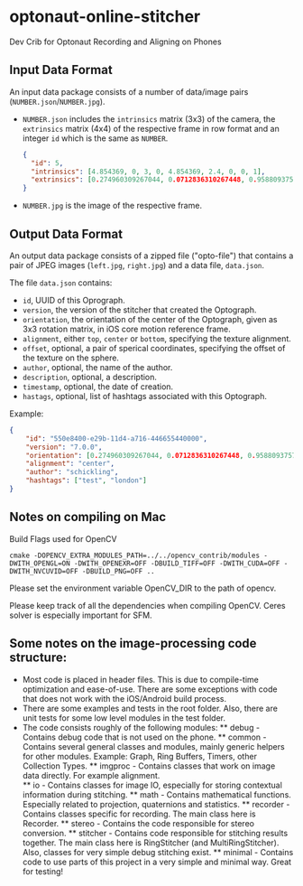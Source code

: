 # optonaut-online-stitcher
Dev Crib for Optonaut Recording and Aligning on Phones

## Input Data Format

An input data package consists of a number of data/image pairs (`NUMBER.json`/`NUMBER.jpg`).

* `NUMBER.json` includes the `intrinsics` matrix (3x3) of the camera, the `extrinsics` matrix (4x4) of the respective frame in row format and an integer `id` which is the same as `NUMBER`.

  ```json
  {
    "id": 5,
    "intrinsics": [4.854369, 0, 3, 0, 4.854369, 2.4, 0, 0, 1],
    "extrinsics": [0.274960309267044, 0.0712836310267448, 0.958809375762939, 0, -0.152490735054016, 0.98785811662674, -0.0297131240367889, 0, -0.949285745620728, -0.138039633631706, 0.282491862773895, 0, 0, 0, 0, 1]
  }
  ```
  
* `NUMBER.jpg` is the image of the respective frame.

## Output Data Format

An output data package consists of a zipped file ("opto-file") that contains a pair of JPEG images (`left.jpg`, `right.jpg`) and a data file, `data.json`.

The file `data.json` contains:
* `id`, UUID of this Oprograph. 
* `version`, the version of the stitcher that created the Optograph.
* `orientation`, the orientation of the center of the Optograph, given as 3x3 rotation matrix, in iOS core motion reference frame. 
* `alignment`, either `top`, `center` or `bottom`, specifying the texture alignment. 
* `offset`, optional, a pair of sperical coordinates, specifying the offset of the texture on the sphere. 
* `author`, optional, the name of the author. 
* `description`, optional, a description.
* `timestamp`, optional, the date of creation. 
* `hastags`, optional, list of hashtags associated with this Optograph. 

Example: 

```json
{
    "id": "550e8400-e29b-11d4-a716-446655440000",
    "version": "7.0.0",
    "orientation": [0.274960309267044, 0.0712836310267448, 0.958809375762939, 0, -0.152490735054016, 0.98785811662674, -0.0297131240367889, 0, -0.949285745620728, -0.138039633631706, 0.282491862773895, 0], 
    "alignment": "center", 
    "author": "schickling",
    "hashtags": ["test", "london"]
}

```

## Notes on compiling on Mac
Build Flags used for OpenCV
```
cmake -DOPENCV_EXTRA_MODULES_PATH=../../opencv_contrib/modules -DWITH_OPENGL=ON -DWITH_OPENEXR=OFF -DBUILD_TIFF=OFF -DWITH_CUDA=OFF -DWITH_NVCUVID=OFF -DBUILD_PNG=OFF ..
```

Please set the environment variable OpenCV_DIR to the path of opencv. 

Please keep track of all the dependencies when compiling OpenCV. Ceres solver is especially important for SFM. 


## Some notes on the image-processing code structure: 
* Most code is placed in header files. This is due to compile-time optimization and ease-of-use. There are some exceptions with code that does not work with the iOS/Android build process. 
* There are some examples and tests in the root folder. Also, there are unit tests for some low level modules in the test folder. 
* The code consists roughly of the following modules: 
** debug - Contains debug code that is not used on the phone. 
** common - Contains several general classes and modules, mainly generic helpers for other modules. Example: Graph, Ring Buffers, Timers, other Collection Types. 
** imgproc - Contains classes that work on image data directly. For example alignment.  
** io - Contains classes for image IO, especially for storing contextual information during stitching. 
** math - Contains mathematical functions. Especially related to projection, quaternions and statistics. 
** recorder - Contains classes specific for recording. The main class here is Recorder. 
** stereo - Contains the code responsible for stereo conversion. 
** stitcher - Contains code responsible for stitching results together. The main class here is RingStitcher (and MultiRingStitcher). Also, classes for very simple debug stitching exist. 
** minimal - Contains code to use parts of this project in a very simple and minimal way. Great for testing!


